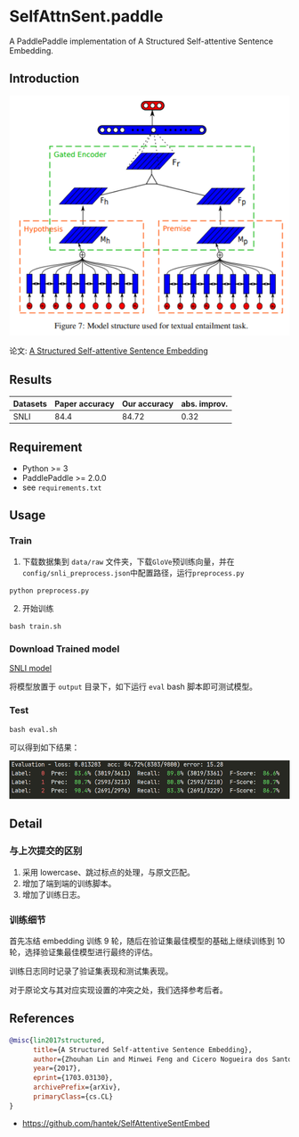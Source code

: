 # SelfAttnSent.paddle
A PaddlePaddle implementation of A Structured Self-attentive Sentence Embedding.

## Introduction

![](images/model.png)

论文: [A Structured Self-attentive Sentence Embedding](https://arxiv.org/pdf/1703.03130v1.pdf)

## Results

| Datasets | Paper accuracy | Our accuracy | abs. improv. |
| -------- | -------------- | ------------ | ------------ |
| SNLI     | 84.4           | 84.72        | 0.32         |

## Requirement

- Python >= 3
- PaddlePaddle >= 2.0.0
- see `requirements.txt`

## Usage

### Train
1. 下载数据集到 `data/raw` 文件夹，下载`GloVe`预训练向量，并在`config/snli_preprocess.json`中配置路径，运行`preprocess.py`
```shell
python preprocess.py
```

2. 开始训练
```shell
bash train.sh
```

### Download Trained model

[SNLI model](https://drive.google.com/file/d/1_1EMI4FjpdET9RYVyeHJHUQJBZ8o7ySY/view?usp=sharing)

将模型放置于 `output` 目录下，如下运行 `eval` bash 脚本即可测试模型。

### Test

```shell
bash eval.sh
```

可以得到如下结果：

![result](images/result.png)

## Detail

### 与上次提交的区别

1. 采用 lowercase、跳过标点的处理，与原文匹配。
2. 增加了端到端的训练脚本。
3. 增加了训练日志。

### 训练细节

首先冻结 embedding 训练 9 轮，随后在验证集最佳模型的基础上继续训练到 10 轮，选择验证集最佳模型进行最终的评估。

训练日志同时记录了验证集表现和测试集表现。

对于原论文与其对应实现设置的冲突之处，我们选择参考后者。

## References
```bibtex
@misc{lin2017structured,
      title={A Structured Self-attentive Sentence Embedding}, 
      author={Zhouhan Lin and Minwei Feng and Cicero Nogueira dos Santos and Mo Yu and Bing Xiang and Bowen Zhou and Yoshua Bengio},
      year={2017},
      eprint={1703.03130},
      archivePrefix={arXiv},
      primaryClass={cs.CL}
}
```

- https://github.com/hantek/SelfAttentiveSentEmbed